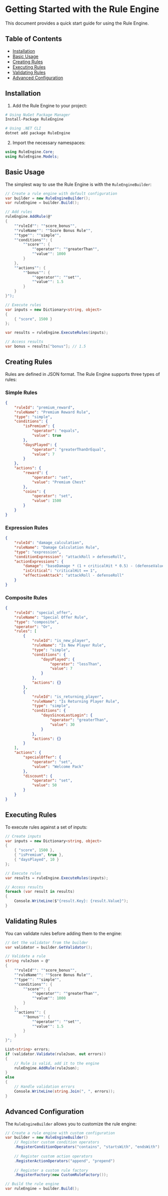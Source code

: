 # Getting Started with the Rule Engine

This document provides a quick start guide for using the Rule Engine.

## Table of Contents
- [Installation](#installation)
- [Basic Usage](#basic-usage)
- [Creating Rules](#creating-rules)
- [Executing Rules](#executing-rules)
- [Validating Rules](#validating-rules)
- [Advanced Configuration](#advanced-configuration)

## Installation

1. Add the Rule Engine to your project:

```bash
# Using NuGet Package Manager
Install-Package RuleEngine

# Using .NET CLI
dotnet add package RuleEngine
```

2. Import the necessary namespaces:

```csharp
using RuleEngine.Core;
using RuleEngine.Models;
```

## Basic Usage

The simplest way to use the Rule Engine is with the `RuleEngineBuilder`:

```csharp
// Create a rule engine with default configuration
var builder = new RuleEngineBuilder();
var ruleEngine = builder.Build();

// Add rules
ruleEngine.AddRule(@"
{
    ""ruleId"": ""score_bonus"",
    ""ruleName"": ""Score Bonus Rule"",
    ""type"": ""simple"",
    ""conditions"": {
        ""score"": {
            ""operator"": ""greaterThan"",
            ""value"": 1000
        }
    },
    ""actions"": {
        ""bonus"": {
            ""operator"": ""set"",
            ""value"": 1.5
        }
    }
}");

// Execute rules
var inputs = new Dictionary<string, object>
{
    { "score", 1500 }
};

var results = ruleEngine.ExecuteRules(inputs);

// Access results
var bonus = results["bonus"]; // 1.5
```

## Creating Rules

Rules are defined in JSON format. The Rule Engine supports three types of rules:

### Simple Rules

```json
{
    "ruleId": "premium_reward",
    "ruleName": "Premium Reward Rule",
    "type": "simple",
    "conditions": {
        "isPremium": {
            "operator": "equals",
            "value": true
        },
        "daysPlayed": {
            "operator": "greaterThanOrEqual",
            "value": 7
        }
    },
    "actions": {
        "reward": {
            "operator": "set",
            "value": "Premium Chest"
        },
        "coins": {
            "operator": "set",
            "value": 1500
        }
    }
}
```

### Expression Rules

```json
{
    "ruleId": "damage_calculation",
    "ruleName": "Damage Calculation Rule",
    "type": "expression",
    "conditionExpression": "attackRoll > defenseRoll",
    "actionExpressions": {
        "damage": "baseDamage * (1 + criticalHit * 0.5) - (defenseValue * 0.2)",
        "isCritical": "criticalHit == 1",
        "effectiveAttack": "attackRoll - defenseRoll"
    }
}
```

### Composite Rules

```json
{
    "ruleId": "special_offer",
    "ruleName": "Special Offer Rule",
    "type": "composite",
    "operator": "Or",
    "rules": [
        {
            "ruleId": "is_new_player",
            "ruleName": "Is New Player Rule",
            "type": "simple",
            "conditions": {
                "daysPlayed": {
                    "operator": "lessThan",
                    "value": 7
                }
            },
            "actions": {}
        },
        {
            "ruleId": "is_returning_player",
            "ruleName": "Is Returning Player Rule",
            "type": "simple",
            "conditions": {
                "daysSinceLastLogin": {
                    "operator": "greaterThan",
                    "value": 30
                }
            },
            "actions": {}
        }
    ],
    "actions": {
        "specialOffer": {
            "operator": "set",
            "value": "Welcome Pack"
        },
        "discount": {
            "operator": "set",
            "value": 50
        }
    }
}
```

## Executing Rules

To execute rules against a set of inputs:

```csharp
// Create inputs
var inputs = new Dictionary<string, object>
{
    { "score", 1500 },
    { "isPremium", true },
    { "daysPlayed", 10 }
};

// Execute rules
var results = ruleEngine.ExecuteRules(inputs);

// Access results
foreach (var result in results)
{
    Console.WriteLine($"{result.Key}: {result.Value}");
}
```

## Validating Rules

You can validate rules before adding them to the engine:

```csharp
// Get the validator from the builder
var validator = builder.GetValidator();

// Validate a rule
string ruleJson = @"
{
    ""ruleId"": ""score_bonus"",
    ""ruleName"": ""Score Bonus Rule"",
    ""type"": ""simple"",
    ""conditions"": {
        ""score"": {
            ""operator"": ""greaterThan"",
            ""value"": 1000
        }
    },
    ""actions"": {
        ""bonus"": {
            ""operator"": ""set"",
            ""value"": 1.5
        }
    }
}";

List<string> errors;
if (validator.Validate(ruleJson, out errors))
{
    // Rule is valid, add it to the engine
    ruleEngine.AddRule(ruleJson);
}
else
{
    // Handle validation errors
    Console.WriteLine(string.Join(", ", errors));
}
```

## Advanced Configuration

The `RuleEngineBuilder` allows you to customize the rule engine:

```csharp
// Create a rule engine with custom configuration
var builder = new RuleEngineBuilder()
    // Register custom condition operators
    .RegisterConditionOperators("contains", "startsWith", "endsWith")
    
    // Register custom action operators
    .RegisterActionOperators("append", "prepend")
    
    // Register a custom rule factory
    .RegisterFactory(new CustomRuleFactory());

// Build the rule engine
var ruleEngine = builder.Build();
``` 